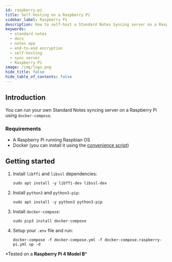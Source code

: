 ```yaml
---
id: raspberry-pi
title: Self-hosting on a Raspberry Pi
sidebar_label: Raspberry Pi
description: How to self-host a Standard Notes Syncing server on a Raspberry Pi.
keywords:
  - standard notes
  - docs
  - notes app
  - end-to-end encryption
  - self-hosting
  - sync server
  - Raspberry Pi
image: /img/logo.png
hide_title: false
hide_table_of_contents: false
---
```


## Introduction

You can run your own Standard Notes syncing server on a Raspberry Pi using `docker-compose`.

### Requirements

- A Raspberry Pi running Raspbian OS
- Docker (you can install it using the [convenience script](https://docs.docker.com/install/linux/docker-ce/debian/#install-using-the-convenience-script))

## Getting started

1. Install `libffi` and `libssl` dependencies:

   ```
   sudo apt install -y libffi-dev libssl-dev
   ```

2. Install `python3` and `python3-pip`:

   ```
   sudo apt install -y python3 python3-pip
   ```

3. Install `docker-compose`:
   ```
   sudo pip3 install docker-compose
   ```
4. Setup your `.env` file and run:
   ```
   docker-compose -f docker-compose.yml -f docker-compose.raspberry-pi.yml up -d
   ```

\*Tested on a **Raspberry Pi 4 Model B**\*
